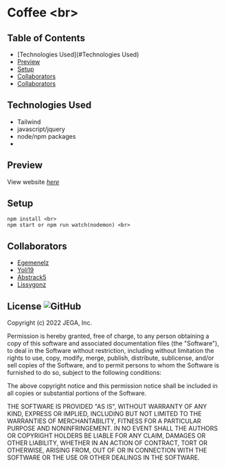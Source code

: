 # Coffee &lt;br&gt;

## Table of Contents
* [Technologies Used](#Technologies Used)
* [Preview](#Preview)
* [Setup](#Setup)
* [Collaborators](#Collaborators)
* [Collaborators](#Collaborators)

## Technologies Used
- Tailwind
- javascript/jquery
- node/npm packages
- 
  
## Preview
View website [_here_](https://limitless-everglades-24758.herokuapp.com/)

## Setup
```
npm install <br>
npm start or npm run watch(nodemon) <br>
```

## Collaborators
* [Egemenelz](https://github.com/egemenelz)
* [Yoli19](https://github.com/Yoli19)
* [Abstrack5](https://github.com/Abstrack5)
* [Lissygonz](https://github.com/Lissygonz)

## License ![GitHub](https://img.shields.io/github/license/abstrack5/EASYL)
Copyright (c) 2022 JEGA, Inc.

Permission is hereby granted, free of charge, to any person obtaining a copy
of this software and associated documentation files (the "Software"), to deal
in the Software without restriction, including without limitation the rights
to use, copy, modify, merge, publish, distribute, sublicense, and/or sell
copies of the Software, and to permit persons to whom the Software is
furnished to do so, subject to the following conditions:

The above copyright notice and this permission notice shall be included in all
copies or substantial portions of the Software.

THE SOFTWARE IS PROVIDED "AS IS", WITHOUT WARRANTY OF ANY KIND, EXPRESS OR
IMPLIED, INCLUDING BUT NOT LIMITED TO THE WARRANTIES OF MERCHANTABILITY,
FITNESS FOR A PARTICULAR PURPOSE AND NONINFRINGEMENT. IN NO EVENT SHALL THE
AUTHORS OR COPYRIGHT HOLDERS BE LIABLE FOR ANY CLAIM, DAMAGES OR OTHER
LIABILITY, WHETHER IN AN ACTION OF CONTRACT, TORT OR OTHERWISE, ARISING FROM,
OUT OF OR IN CONNECTION WITH THE SOFTWARE OR THE USE OR OTHER DEALINGS IN THE
SOFTWARE.
